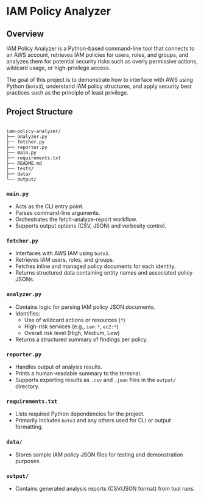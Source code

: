 # IAM Policy Analyzer

## Overview

IAM Policy Analyzer is a Python-based command-line tool that connects to an AWS account, retrieves IAM policies for users, roles, and groups, and analyzes them for potential security risks such as overly permissive actions, wildcard usage, or high-privilege access.

The goal of this project is to demonstrate how to interface with AWS using Python (`boto3`), understand IAM policy structures, and apply security best practices such as the principle of least privilege.

## Project Structure

```

iam-policy-analyzer/
├── analyzer.py
├── fetcher.py
├── reporter.py
├── main.py
├── requirements.txt
├── README.md
├── tests/
├── data/
└── output/

```

### `main.py`
- Acts as the CLI entry point.
- Parses command-line arguments.
- Orchestrates the fetch-analyze-report workflow.
- Supports output options (CSV, JSON) and verbosity control.

### `fetcher.py`
- Interfaces with AWS IAM using `boto3`.
- Retrieves IAM users, roles, and groups.
- Fetches inline and managed policy documents for each identity.
- Returns structured data containing entity names and associated policy JSONs.

### `analyzer.py`
- Contains logic for parsing IAM policy JSON documents.
- Identifies:
  - Use of wildcard actions or resources (`*`)
  - High-risk services (e.g., `iam:*`, `ec2:*`)
  - Overall risk level (High, Medium, Low)
- Returns a structured summary of findings per policy.

### `reporter.py`
- Handles output of analysis results.
- Prints a human-readable summary to the terminal.
- Supports exporting results as `.csv` and `.json` files in the `output/` directory.

### `requirements.txt`
- Lists required Python dependencies for the project.
- Primarily includes `boto3` and any others used for CLI or output formatting.


### `data/`
- Stores sample IAM policy JSON files for testing and demonstration purposes.

### `output/`
- Contains generated analysis reports (CSV/JSON format) from tool runs.
